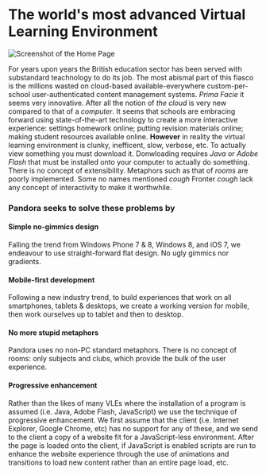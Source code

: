 The world's most advanced Virtual Learning Environment
===
![Screenshot of the Home Page](https://raw.github.com/HashanP/WHSB/master/public/screenshots/homepage.png)

For years upon years the British education sector has been served with substandard teachnology to do its job. The most abismal part of this fiasco is the millions wasted on cloud-based available-everywhere custom-per-school user-authenticated content management systems. *Prima Facie* it seems very innovative. After all the notion of *the cloud* is very new compared to that of a *computer*. It seems that schools are embracing forward using state-of-the-art technology to create a more interactive experience: settings homework online; putting revision materials online; making student resources available online. **However** in reality the virtual learning environment is clunky, inefficent, slow, verbose, etc. To actually view something you must download it. Donwloading requires *Java* or *Adobe Flash* that must be installed onto your computer to actually do something. There is no concept of extensibility. Metaphors such as that of *rooms* are poorly implemented. Some no names mentioned *cough* Fronter *cough* lack any concept of interactivity to make it worthwhile.  

### Pandora seeks to solve these problems by

#### Simple no-gimmics design
Falling the trend from Windows Phone 7 & 8, Windows 8, and iOS 7, we endeavour to use straight-forward flat design. No ugly gimmics nor gradients.

#### Mobile-first development
Following a new industry trend, to build experiences that work on all smartphones, tablets & desktops, we create a working version for mobile, then work ourselves up to tablet and then to desktop.

#### No more stupid metaphors
Pandora uses no non-PC standard metaphors. There is no concept of rooms: only subjects and clubs, which provide the bulk of the user experience.

#### Progressive enhancement
Rather than the likes of many VLEs where the installation of a program is assumed (i.e. Java, Adobe Flash, JavaScript) we use the technique of progressive enhancement. We first assume that the client (i.e. Internet Explorer, Google Chrome, etc) has no support for any of these, and we send to the client a copy of a website fit for a JavaScript-less environment. After the page is loaded onto the client, if JavaScript is enabled scripts are run to enhance the website experience through the use of animations and transitions to load new content rather than an entire page load, etc.
